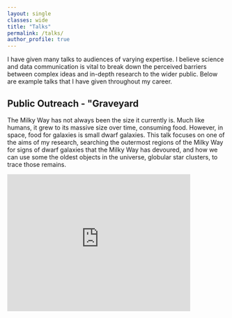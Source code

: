 ```yaml
---
layout: single
classes: wide
title: "Talks"
permalink: /talks/
author_profile: true
---
```

I have given many talks to audiences of varying expertise. I believe science and data communication is vital to break down the perceived barriers between complex ideas and in-depth research to the wider public. Below are example talks that I have given throughout my career. 

## Public Outreach - "Graveyard
The Milky Way has not always been the size it currently is. Much like humans, it grew to its massive size over time, consuming food. However, in space, food for galaxies is small dwarf galaxies. This talk focuses on one of the aims of my research, searching the outermost regions of the Milky Way for signs of dwarf galaxies that the Milky Way has devoured, and how we can use some the oldest objects in the universe, globular star clusters, to trace those remains.

<iframe width="420" height="315" src="https://www.youtube.com/watch?v=61-Mfi484fQ" frameborder="0" allowfullscreen> </iframe>
